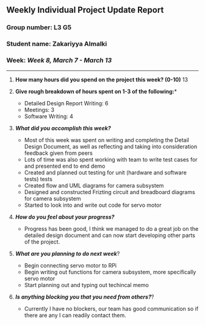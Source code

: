 ## Weekly Individual Project Update Report
### Group number: L3 G5
### Student name: Zakariyya Almalki
### Week: _Week 8, March 7 - March 13_
___
1. **How many hours did you spend on the project this week? (0-10)** 13

2. **Give rough breakdown of hours spent on 1-3 of the following:***
    - Detailed Design Report Writing: 6 
    - Meetings: 3
    - Software Writing: 4
3. ***What did you accomplish this week?*** 
    - Most of this week was spent on writing and completing the Detail Design Document, as well as reflecting and taking into consideration feedback given from peers 
    - Lots of time was also spent working with team to write test cases for and presented end to end demo
    - Created and planned out testing for unit (hardware and software tests) tests
    - Created flow and UML diagrams for camera subsystem
    - Designed and constructed Frizting circuit and breadboard diagrams for camera subsystem
    - Started to look into and write out code for servo motor 
4. ***How do you feel about your progress?*** 
    - Progress has been good, I think we managed to do a great job on the detailed design document and can now start developing other parts of the project.
5. ***What are you planning to do next week***? 
    - Begin connecting servo motor to RPi
    - Begin writing out functions for camera subsystem, more specifically servo motor
    - Start planning out and typing out techincal memo
6. ***Is anything blocking you that you need from others?***? 
    - Currently I have no blockers, our team has good communication so if there are any I can readily contact them.
